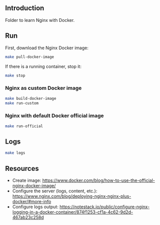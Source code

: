 ## Introduction

Folder to learn Nginx with Docker.

## Run

First, download the Nginx Docker image:

```bash
make pull-docker-image
```

If there is a running container, stop it:

```bash
make stop
```

### Nginx as custom Docker image

```bash
make build-docker-image
make run-custom
```

### Nginx with default Docker official image

```bash
make run-official
```

## Logs

```bash
make logs
```

## Resources

- Create image: <https://www.docker.com/blog/how-to-use-the-official-nginx-docker-image/>
- Configure the server (logs, content, etc.): <https://www.nginx.com/blog/deploying-nginx-nginx-plus-docker/#more-info>
- Configure logs output: <https://notestack.io/public/configure-nginx-logging-in-a-docker-container/874f1253-cf1a-4c62-9d2d-467ab23c258d>
